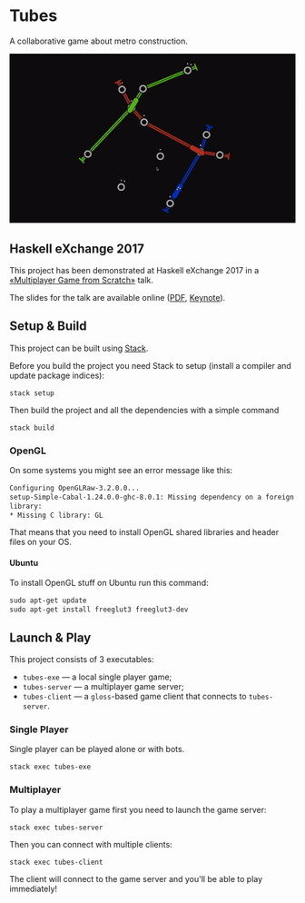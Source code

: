 # Tubes

A collaborative game about metro construction.

![Tubes demo.](images/tubes_short_demo.gif)

## Haskell eXchange 2017

This project has been demonstrated at Haskell eXchange 2017 in a [«Multiplayer Game from Scratch»][haskellx-talk-skillscast] talk.

The slides for the talk are available online ([PDF][haskellx-talk-pdf], [Keynote][haskellx-talk-keynote]).

[haskellx-talk-skillscast]: https://skillsmatter.com/skillscasts/10848-multiplayer-game-from-scratch
[haskellx-talk-pdf]:        https://fizruk.github.io/tubes/talk/haskelx-2017-multiplayer-game-from-scratch.pdf
[haskellx-talk-keynote]:    https://fizruk.github.io/tubes/talk/haskelx-2017-multiplayer-game-from-scratch.key

## Setup & Build

This project can be built using [Stack](https://docs.haskellstack.org).

Before you build the project you need Stack to setup (install a compiler and update package indices):

```
stack setup
```

Then build the project and all the dependencies with a simple command

```
stack build
```

### OpenGL

On some systems you might see an error message like this:

```
Configuring OpenGLRaw-3.2.0.0...
setup-Simple-Cabal-1.24.0.0-ghc-8.0.1: Missing dependency on a foreign
library:
* Missing C library: GL
```

That means that you need to install OpenGL shared libraries and header files on your OS.

#### Ubuntu

To install OpenGL stuff on Ubuntu run this command:

```
sudo apt-get update
sudo apt-get install freeglut3 freeglut3-dev
```

## Launch & Play

This project consists of 3 executables:
- `tubes-exe` — a local single player game;
- `tubes-server` — a multiplayer game server;
- `tubes-client` — a `gloss`-based game client that connects to `tubes-server`.

### Single Player

Single player can be played alone or with bots.

```
stack exec tubes-exe
```

### Multiplayer

To play a multiplayer game first you need to launch the game server:

```
stack exec tubes-server
```

Then you can connect with multiple clients:

```
stack exec tubes-client
```

The client will connect to the game server and you'll be able to play immediately!
